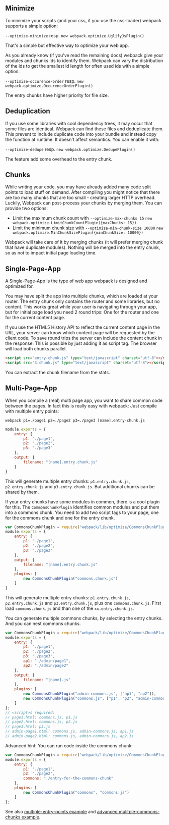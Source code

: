## Minimize

To minimize your scripts (and your css, if you use the css-loader) webpack supports a simple option:

`--optimize-minimize` resp. `new webpack.optimize.UglifyJsPlugin()`

That's a simple but effective way to optimize your web app.

As you already know (if you've read the remaining docs) webpack give your modules and chunks ids to identify them. Webpack can vary the distribution of the ids to get the smallest id length for often used ids with a simple option:

`--optimize-occurence-order` resp. `new webpack.optimize.OccurenceOrderPlugin()`

The entry chunks have higher priority for file size.



## Deduplication

If you use some libraries with cool dependency trees, it may occur that some files are identical. Webpack can find these files and deduplicate them. This prevent to include duplicate code into your bundle and instead copy the function at runtime. It doesn't affect semantics. You can enable it with:

`--optimize-dedupe` resp. `new webpack.optimize.DedupePlugin()`

The feature add some overhead to the entry chunk.



## Chunks

While writing your code, you may have already added many code split points to load stuff on demand. After compiling you might notice that there are too many chunks that are too small - creating larger HTTP overhead. Luckily, Webpack can post-process your chunks by merging them. You can provide two options:

* Limit the maximum chunk count with `--optimize-max-chunks 15` `new webpack.optimize.LimitChunkCountPlugin({maxChunks: 15})`
* Limit the minimum chunk size with `--optimize-min-chunk-size 10000` `new webpack.optimize.MinChunkSizePlugin({minChunkSize: 10000})`

Webpack will take care of it by merging chunks (it will prefer merging chunk that have duplicate modules). Nothing will be merged into the entry chunk, so as not to impact initial page loading time.



## Single-Page-App

A Single-Page-App is the type of web app webpack is designed and optimized for.

You may have split the app into multiple chunks, which are loaded at your router. The entry chunk only contains the router and some libraries, but no content. This works great while your user is navigating through your app, but for initial page load you need 2 round trips: One for the router and one for the current content page.

If you use the HTML5 History API to reflect the current content page in the URL, your server can know which content page will be requested by the client code. To save round trips the server can include the content chunk in the response: This is possible by just adding it as script tag. The browser will load both chunks parallel.

``` html
<script src="entry-chunk.js" type="text/javascript" charset="utf-8"></script>
<script src="3.chunk.js" type="text/javascript" charset="utf-8"></script>
```

You can extract the chunk filename from the stats.



## Multi-Page-App

When you compile a (real) multi page app, you want to share common code between the pages. In fact this is really easy with webpack: Just compile with multiple entry points:

`webpack p1=./page1 p2=./page2 p3=./page3 [name].entry-chunk.js`

``` javascript
module.exports = {
	entry: {
		p1: "./page1",
		p2: "./page2",
		p3: "./page3"
	},
	output: {
		filename: "[name].entry.chunk.js"
	}
}
```

This will generate multiple entry chunks: `p1.entry.chunk.js`, `p2.entry.chunk.js` and `p3.entry.chunk.js`. But additional chunks can be shared by them.

If your entry chunks have some modules in common, there is a cool plugin for this. The `CommonsChunkPlugin` identifies common modules and put them into a commons chunk. You need to add two script tags to your page, one for the commons chunk and one for the entry chunk.

``` javascript
var CommonsChunkPlugin = require("webpack/lib/optimize/CommonsChunkPlugin");
module.exports = {
	entry: {
		p1: "./page1",
		p2: "./page2",
		p3: "./page3"
	},
	output: {
		filename: "[name].entry.chunk.js"
	},
	plugins: [
		new CommonsChunkPlugin("commons.chunk.js")
	]
}
```

This will generate multiple entry chunks: `p1.entry.chunk.js`, `p2.entry.chunk.js` and `p3.entry.chunk.js`, plus one `commons.chunk.js`. First load `commons.chunk.js` and than one of the `xx.entry.chunk.js`.

You can generate multiple commons chunks, by selecting the entry chunks. And you can nest commons chunks.

``` javascript
var CommonsChunkPlugin = require("webpack/lib/optimize/CommonsChunkPlugin");
module.exports = {
	entry: {
		p1: "./page1",
		p2: "./page2",
		p3: "./page3",
		ap1: "./admin/page1",
		ap2: "./admin/page2"
	},
	output: {
		filename: "[name].js"
	},
	plugins: [
		new CommonsChunkPlugin("admin-commons.js", ["ap1", "ap2"]),
		new CommonsChunkPlugin("commons.js", ["p1", "p2", "admin-commons.js"])
	]
};
// <script>s required:
// page1.html: commons.js, p1.js
// page2.html: commons.js, p2.js
// page3.html: p3.js
// admin-page1.html: commons.js, admin-commons.js, ap1.js
// admin-page2.html: commons.js, admin-commons.js, ap2.js
```

Advanced hint: You can run code inside the commons chunk:

``` javascript
var CommonsChunkPlugin = require("webpack/lib/optimize/CommonsChunkPlugin");
module.exports = {
	entry: {
		p1: "./page1",
		p2: "./page2",
		commons: "./entry-for-the-commons-chunk"
	},
	plugins: [
		new CommonsChunkPlugin("commons", "commons.js")
	]
};
```

See also [multiple-entry-points example](https://github.com/webpack/webpack/tree/master/examples/multiple-entry-points) and [advanced mulitple-commons-chunks example](https://github.com/webpack/webpack/tree/master/examples/multiple-commons-chunks).